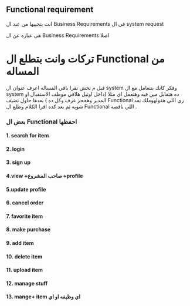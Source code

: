 ## Functional requirement
انت بتجيبها   من عند ال  Business Requirements  في ال system request

هي عباره عن ال Business Requirements اصلا


# تركات وانت بتطلع ال Functional من المساله 
قبل م تخش تقرا باقي المساله اعرف عنوان ال system وفكر كانك بتتعامل مع ال system ده  هتقابل مين فيه وهتعمل اي  مثلا (داخل اوتيل هلاقي موظف الاستقبال او المدير وهحجز غرف وكل ده )
بعدها  حاول تضيف Functional زي اللي هقولهوملك بعد شويه ثم بعد كده اقرا الكلام وطلع ال Functional اللي ناقصه .

### بعض ال Functional  احفظها 
#### 1. search for item

#### 2. login
#### 3. sign up
#### 4.view +صاحب المشروع +profile
#### 5.update profile
#### 6. cancel order
#### 7. favorite item
#### 8. make purchase
#### 9. add item 
#### 10. delete item 
#### 11. upload item 
#### 12. manage stuff
#### 13. mange+ item اي وظيفه او اي 


